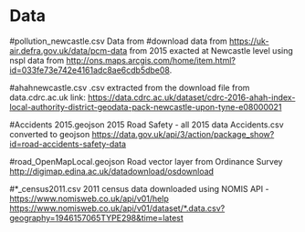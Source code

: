 # Data

#pollution_newcastle.csv
Data from #download data from https://uk-air.defra.gov.uk/data/pcm-data from 2015 exacted at Newcastle level using nspl 
data from http://ons.maps.arcgis.com/home/item.html?id=033fe73e742e4161adc8ae6cdb5dbe08. 


#ahahnewcastle.csv
.csv extracted from the download file from data.cdrc.ac.uk link:
https://data.cdrc.ac.uk/dataset/cdrc-2016-ahah-index-local-authority-district-geodata-pack-newcastle-upon-tyne-e08000021

#Accidents 2015.geojson
2015 Road Safety - all 2015 data Accidents.csv converted to geojson
https://data.gov.uk/api/3/action/package_show?id=road-accidents-safety-data

#road_OpenMapLocal.geojson
Road vector layer from Ordinance Survey
http://digimap.edina.ac.uk/datadownload/osdownload

#*_census2011.csv
2011 census data downloaded using NOMIS API - https://www.nomisweb.co.uk/api/v01/help
https://www.nomisweb.co.uk/api/v01/dataset/*.data.csv?geography=1946157065TYPE298&time=latest
